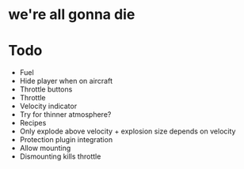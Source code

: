 # we're all gonna die

# Todo
- Fuel
- Hide player when on aircraft
- Throttle buttons
- Throttle
- Velocity indicator
- Try for thinner atmosphere?
- Recipes
- Only explode above velocity + explosion size depends on velocity
- Protection plugin integration
- Allow mounting
- Dismounting kills throttle